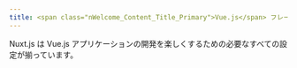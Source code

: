 ```yaml
---
title: <span class="nWelcome_Content_Title_Primary">Vue.js</span> フレームワーク
---
```

Nuxt.js は Vue.js アプリケーションの開発を楽しくするための必要なすべての設定が揃っています。

